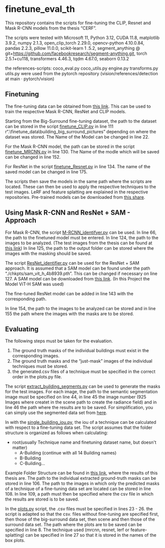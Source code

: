 # finetune_eval_th

This repository contains the scripts for fine-tuning the CLIP, Resnet and Mask R-CNN models from the thesis “CERF”.

The scripts were tested with Microsoft 11, Python 3.12, CUDA 11.8, matplotlib 3.9.2, numpy 2.1.3, open_clip_torch 2.29.0, opencv-python 4.10.0.84, pandas 2.2.3, pillow 11.0.0, scikit-learn 1 .5.2, segment_anything @ git+https://github.com/facebookresearch/segment-anything.git, torch 2.5.1+cu118, transformers 4.46.3, tqdm 4.67.0, seaborn 0.13.2

the references-scripts:
coco_eval.py
coco_utils.py
engine.py
transforms.py
utils.py
were used from the pytorch repository (vision/references/detection at main · pytorch/vision)

## Finetuning
The fine-tuning data can be obtained from [this link](https://bwsyncandshare.kit.edu/s/GjHSZWtDFciHXYs). This can be used to train the respective Mask R-CNN, ResNet and CLIP models.

Starting from the Big-Surround fine-tuning dataset, the path to the dataset can be stored in the script [finetune_CLIP.py](./finetune_CLIP.py) in line 111 r“.\finetune_data\building_big_surround_pictures” depending on where the dataset was stored. The Name of the Model can be changed in line 22.

For the Mask R-CNN model, the path can be stored in the script [finetune_MRCNN.py](./finetune_MRCNN.py) in line 130. The Name of the modle which will be saved can be changed in line 152.

For ResNet in the script [finetune_Resnet.py](./finetune_Resnet.py) in line 134. The name of the saved model can be changed in line 175.

The scripts then save the models in the same path where the scripts are located. These can then be used to apply the respective techniques to the test images.
LeRF and feature splatting are explained in the respective repositories. Pre-trained models can be downloaded from [this share](https://bwsyncandshare.kit.edu/s/WKsJY3EdDQcX7kK).

## Using Mask R-CNN and ResNet + SAM - Approach
For Mask R-CNN, the script [M-RCNN_identifyer.py](./M-RCNN_identifier.py) can be used. In line 66, the path to the finetuned model must be entered. In line 124, the path to the images to be analyzed. (The test images from the thesis can be found at [this link](https://bwsyncandshare.kit.edu/s/cp8TQoXe3BWMfqA))
In line 125, the path to the output folder can be stored where the images with the masking should be saved.

The script [ResNet_identifier.py](./ResNet_identifier.py) can be used for the ResNet + SAM approach. It is assumed that a SAM model can be found under the path “./chkpts/sam_vit_h_4b8939.pth”. This can be changed if necessary on line 127. A SAM model can be downloaded from [this link](https://github.com/facebookresearch/segment-anything?tab=readme-ov-file#model-checkpoints). (In this Project the Model ViT-H SAM was used)

The fine-tuned ResNet model can be added in line 143 with the corresponding path.

In line 154, the path to the images to be analyzed can be stored and in line 155 the path where the images with the masks are to be stored.

## Evaluating
The following steps must be taken for the evaluation.
1. The ground truth masks of the individual buildings must exist in the corresponding images.
2. The ground truth masks and the “just-mask” images of the individual techniques must be stored.
3. the generated.csv files of a technique must be specified in the correct order in the plots.py file.

The script [extract_building_segments.py](./eval/extract_building_segments.py) can be used to generate the masks for the test images. For each image, the path to the semantic segmentation image must be specified on line 44, in line 45 the image number (925 Images where createt in the scene path to create the radiance field) and in line 46 the path where the results are to be saved. For simplification, you can simply use the segmented data set from [here](https://bwsyncandshare.kit.edu/s/WbJdmSY62kQJ6Zj).

In with the [single_building_iou.py](eval/single_building_iou.py), the iou of a technique can be calculated with respect to a fine-tuning data set. The script assumes that the folder structure is organized as follows when calculating:

- root(usually Technique name and finetuning dataset name, but doesn't matter)
    - A-Building (continue with all 14 Building names)
    - B-Building
    - C-Building...

Example Folder Structure can be found in [this link](https://bwsyncandshare.kit.edu/s/aaRD6zBT4eCS5xN), where the results of this thesis are.
The path to the individual extracted ground-truth masks can be stored in line 106. The path to the images in which only the predicted masks of a technique of a fine-tuning data set are located can be stored in line 108. In line 109, a path must then be specified where the csv file in which the results are stored is to be saved.

In the [plots.py](./eval/plots.py) script, the .csv files must be specified in lines 23 - 26. the script is adapted so that the csv. files without fine-tuning are specified first, then those of the big-surround data set, then scene and then those of the surround data set.
The path where the plots are to be saved can be specified in line 8. The technique used (mrcnn, resnet, lerf or feature-splatting) can be specified in line 27 so that it is stored in the names of the box plots.